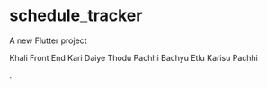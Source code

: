 # schedule_tracker

A new Flutter project

Khali Front End Kari Daiye Thodu 
Pachhi Bachyu Etlu Karisu Pachhi

.
